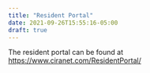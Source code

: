 ```yaml
---
title: "Resident Portal"
date: 2021-09-26T15:55:16-05:00
draft: true
---
```


The resident portal can be found at https://www.ciranet.com/ResidentPortal/
